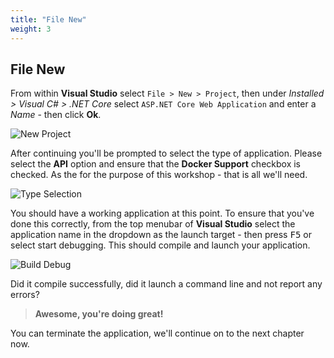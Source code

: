 ```yaml
---
title: "File New"
weight: 3
---
```


## File New

From within __Visual Studio__ select `File > New > Project`, then under _Installed > Visual C# > .NET Core_ select `ASP.NET Core Web Application` and enter a _Name_ - then click __Ok__.

![New Project](/1-introduction/file-new/images/new-proj.png?classes=border,shadow)

After continuing you'll be prompted to select the type of application. Please select the __API__ option and ensure that the __Docker Support__ checkbox is checked. As the for the purpose of this workshop - that is all we'll need.

![Type Selection](/1-introduction/file-new/images/type-selection.png?classes=border,shadow)

You should have a working application at this point. To ensure that you've done this correctly, from the top menubar of __Visual Studio__ select the application name in the dropdown as the launch target - then press <kbd>F5</kbd> or select start debugging. This should compile and launch your application.

![Build Debug](/1-introduction/file-new/images/build-debug.png?classes=border,shadow)

Did it compile successfully, did it launch a command line and not report any errors?

> __Awesome, you're doing great!__

You can terminate the application, we'll continue on to the next chapter now.